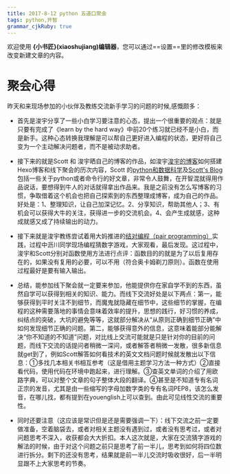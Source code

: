 ```yaml
---
title: 2017-8-12 python 五道口聚会
tags: python,开智
grammar_cjkRuby: true
---
```



欢迎使用 **{小书匠}(xiaoshujiang)编辑器**，您可以通过==设置==里的修改模板来改变新建文章的内容。

# 聚会心得
昨天和来现场参加的小伙伴及教练交流新手学习的问题的时候,感慨颇多：
- 首先是浚宇分享了一些小白学习要注意的心态，提出一个很重要的观点：就是只要有完成了《learn by the hard way》中前20个练习就已经不是小白，而是新手。这种心态转换我理解是可以帮自己更好进入编程的状态，更好将自己变为一个主动解决问题者，而不是被动求助者。   
- 接下来的就是Scott 和 浚宇晒自己的博客的作品，如浚宇[浚宇的博客][1]如何搭建Hexo博客和线下聚会的历次内容，Scott 的[python和数据科学][2]及[Scott's Blog][3]包括一些关于python或者命令行的好文章，非常令人鼓舞，在开智混就得用作品说话，要想得到牛人的对话就得拿出作品来。我是之前没有怎么写博客的习惯，争取借着这个机会也把自己探索到的东西整理成博客，成为自己的作品。好处是：1、整理知识，让自己加深记忆。2、分享知识，帮助其他人；3、有机会可以获得大牛的关注，获得进一步的交流机会。4、会产生成就感，这种成就感又成了持续输出的动力。
- 接下来就是浚宇教练尝试着用大妈推进的[结对编程（pair programming）][4]实践，过程中沥川同学现场编程猜数字游戏，大家观看，最后发现。这过程中，浚宇和Scott分别对函数使用方法进行点评：函数目的的就是为了以后复用存在的，如果没有复用的必要，可以不用（符合奥卡姆剃刀原则）。函数在使用过程最好是要有输入输出。

- 总结，能参加线下聚会就一定要来参加，他能提供你在家自学不到的东西，虽然自学可以获得到相关的知识、能力。而线下交流好处是以下两点：第一，能够获得到平时关注不到细节，而魔鬼就隐藏在细节中，这些细节的掌握，在编程的这种需要落地的事情会意味着效率的提升，思想的践行，好习惯的养成，纠结点的突破，大坑的避免等等，这就部分解决从“从原则正确到细节正确”中如何发现细节正确的问题。第二，能够获得意外的信息，这意味着能部分能解决“你不知道的不知道”问题，对比线上交流可能就是只是针对你的目前的问题，而线下交流的话提问者稍微一深问，或者解答者稍微一发散，很多新信息就get到了，例如Scott解答如何看技术的英文文档问题时候就发散出以下信息：①多找几本相关书相互参考（这是借用主题学习方法一种方式）②直接看代码，使用代码在环境中跑起来，进行理解。③查英文单词的介绍了用欧路字典，可以对整个文章的句子整体大段的翻译。④甚至是不知道专有名词正宗的发音，尤其是由一些缩写的字母加数字类的专有名词PEP8，该怎么发音，在哪儿找，都有提到在youenglish上可以查到。由此可见线性交流的重要性。
- 同时还要注意（这应该是常识但是还是需要强调一下）：线下交流之前一定要做准备，空着脑袋去，或者对相关主题没有遇到过，或者没有思考过，或者对问题思考不深入，收获都会大大折扣。本人这次就是，大家在交流猜字游戏的解法的时候，由于对这个问题之前只是思考了前一半儿，思考到如何将四位数进行拆分。剩下的还没有思考，结果就是前一半儿交流时吸收很好，后一半明显跟不上大家思考的节奏。


  [1]: http://blog.junyu.io
  [2]: http://bookdata.readthedocs.io/en/latest/index.html
  [3]: http://scottming.com
  [4]: https://zh.wikipedia.org/wiki/%E7%BB%93%E5%AF%B9%E7%BC%96%E7%A8%8B